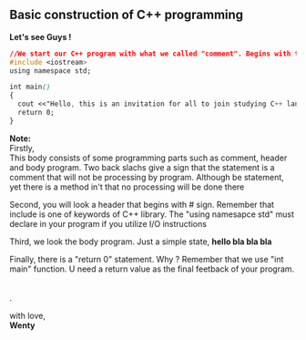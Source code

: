 ## Basic construction of C++ programming<br/>

**Let's see Guys !**

```css
//We start our C++ program with what we called "comment". Begins with two slashes, and then write your statement down
#include <iostream>
using namespace std;

int main()
{
  cout <<"Hello, this is an invitation for all to join studying C++ language programming";
  return 0;
}
```

**Note:**<br/>
Firstly,<br/>
This body consists of some programming parts such as comment, header and body program. Two back slachs give a sign that the statement is a comment that will not be processing by program. Although be statement, yet there is a method in't that no processing will be done there<br/>

Second, you will look a header that begins with # sign. Remember that include is one of keywords of C++ library. The "using namesapce std" must declare in your program if you utilize I/O instructions<br/>

Third, we look the body program. Just a simple state, **hello bla bla bla**<br/>

Finally, there is a "return 0" statement. Why ? Remember that we use "int main" function. U need a return value as the final feetback of your program.<br/><br/><br/>.


with love,<br/>
**Wenty**






